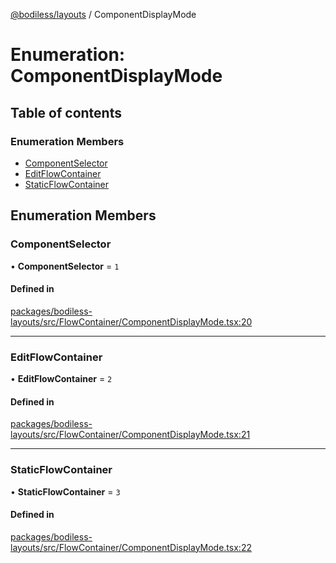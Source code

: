 [@bodiless/layouts](../README.md) / ComponentDisplayMode

# Enumeration: ComponentDisplayMode

## Table of contents

### Enumeration Members

- [ComponentSelector](ComponentDisplayMode.md#componentselector)
- [EditFlowContainer](ComponentDisplayMode.md#editflowcontainer)
- [StaticFlowContainer](ComponentDisplayMode.md#staticflowcontainer)

## Enumeration Members

### ComponentSelector

• **ComponentSelector** = ``1``

#### Defined in

[packages/bodiless-layouts/src/FlowContainer/ComponentDisplayMode.tsx:20](https://github.com/johnsonandjohnson/Bodiless-JS/blob/c9773ba44/packages/bodiless-layouts/src/FlowContainer/ComponentDisplayMode.tsx#L20)

___

### EditFlowContainer

• **EditFlowContainer** = ``2``

#### Defined in

[packages/bodiless-layouts/src/FlowContainer/ComponentDisplayMode.tsx:21](https://github.com/johnsonandjohnson/Bodiless-JS/blob/c9773ba44/packages/bodiless-layouts/src/FlowContainer/ComponentDisplayMode.tsx#L21)

___

### StaticFlowContainer

• **StaticFlowContainer** = ``3``

#### Defined in

[packages/bodiless-layouts/src/FlowContainer/ComponentDisplayMode.tsx:22](https://github.com/johnsonandjohnson/Bodiless-JS/blob/c9773ba44/packages/bodiless-layouts/src/FlowContainer/ComponentDisplayMode.tsx#L22)
